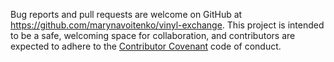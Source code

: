 Bug reports and pull requests are welcome on GitHub at https://github.com/marynavoitenko/vinyl-exchange. This project is intended to be a safe, welcoming space for collaboration, and contributors are expected to adhere to the [Contributor Covenant](http://contributor-covenant.org) code of conduct.

